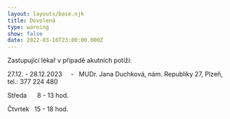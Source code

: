 ```yaml
---
layout: layouts/base.njk
title: Dovolená
type: warning
show: false
date: 2022-03-16T23:00:00.000Z
---
```

Zastupující lékař v případě akutních potíží:

27.12. - 28.12.2023     -   MUDr. Jana Duchková, nám. Republiky 27, Plzeň, tel.: 377 224 480

Středa      8 - 13 hod.

Čtvrtek   15 - 18 hod.
